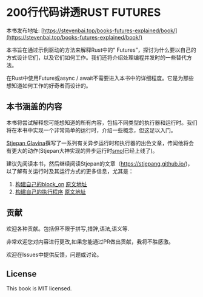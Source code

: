  
# 200行代码讲透RUST FUTURES
本书发布地址: [https://stevenbai.top/books-futures-explained/book/](https://stevenbai.top/books-futures-explained/book/)
 
本书旨在通过示例驱动的方法来解释Rust中的“ Futures”，探讨为什么要以自己的方式设计它们，以及它们如何工作。我们还将介绍处理编程并发时的一些替代方法。

在Rust中使用Future或async / await不需要进入本书中的详细程度。它是为那些想知道如何工作的好奇者而设计的。

## 本书涵盖的内容

本书将尝试解释您可能想知道的所有内容，包括不同类型的执行器和运行时。我们将在本书中实现一个非常简单的运行时，介绍一些概念，但这足以入门。

[Stjepan Glavina](https://github.com/stjepang)撰写了一系列有关异步运行时和执行器的出色文章，传闻他将会有更大的动作(Stjepan大神实现的异步运行时[smol](https://github.com/stjepang/smol)已经上线了)。

建议先阅读本书，然后继续阅读Stjepan的文章（https://stjepang.github.io/)，以了解有关运行时及其运行方式的更多信息，尤其是：

1. [构建自己的block_on](https://stevenbai.top/rust/build_your_own_block_on/) [原文地址](https://stjepang.github.io/2020/01/25/build-your-own-block-on.html)
2. [构建自己的执行程序](https://stevenbai.top/rust/build_your_own_executor/)  [原文地址](https://stjepang.github.io/2020/01/31/build-your-own-executor.html)


## 贡献

欢迎各种贡献。包括但不限于拼写,措辞,语法,语义等.

非常欢迎您对内容进行更改,如果您能通过PR做出贡献，我将不胜感激。

欢迎在Issues中提供反馈，问题或讨论。
 

## License

This book is MIT licensed.

 